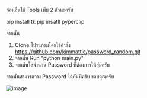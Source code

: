 ก่อนอื่นใช้ Tools เพิ่ม 2 ตัวนะครับ

pip install tk
pip insatll pyperclip

จากนั้น
1. Clone โปรแกรมโดยใช้คำสั่ง https://github.com/kimmattic/password_random.git
2. จากนั้น Run "python main.py"
3. จากนั้นใส่จำนวน Password ที่ต้องการให้สุ่มครับ

จากนั้นสามารถวาง Password ได้ทันทีครับ ขอบคุณครับ

![image](https://github.com/kimmattic/password_random/assets/8522380/0321eab3-ba05-4ec1-a86a-7cb4722d63f8)

